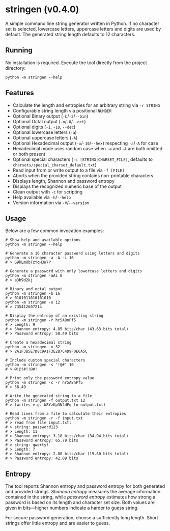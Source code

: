 # stringen (v0.4.0)

A simple command line string generator written in Python. If no character set
is selected, lowercase letters, uppercase letters and digits are used by
default. The generated string length defaults to 12 characters.

## Running

No installation is required. Execute the tool directly from the project
directory:

```shell
python -m stringen --help
```

## Features

- Calculate the length and entropies for an arbitrary string via `-r STRING`
- Configurable string length via positional `NUMBER`
- Optional Binary output (`-b`/`-2`/`--bin`)
- Optional Octal output (`-o`/`-8`/`--oct`)
- Optional digits (`-i`, `-10`, `--dec`)
- Optional lowercase letters (`-a`)
- Optional uppercase letters (`-A`)
- Optional Hexadecimal output (`-x`/`-16`/`--hex`) respecting `-a`/`-A` for case
- Hexadecimal mode uses random case when `-a` and `-A` are both omitted or both present
- Optional special characters (`-s [STRING|CHARSET_FILE]`, defaults to `charsets/special_charset_default.txt`)
- Read input from or write output to a file via `-f [FILE]`
- Aborts when the provided string contains non-printable characters
- Displays length, Shannon and password entropy
- Displays the recognized numeric base of the output
- Clean output with `-c` for scripting
- Help available via `-h`/`--help`
- Version information via `-V`/`--version`

## Usage

Below are a few common invocation examples:

```shell
# Show help and available options
python -m stringen --help

# Generate a 16 character password using letters and digits
python -m stringen -a -A -i 16
# > G9kLm8bTzYqH3W7P

# Generate a password with only lowercase letters and digits
python -m stringen -aAi 8
# > a3h9d2kj
 
# Binary and octal output
python -m stringen -b 16
# > 0101011010101010
python -m stringen -o 12
# > 735412607214

# Display the entropy of an existing string
python -m stringen -r hr5A8nPf5
# > Length: 9
# > Shannon entropy: 4.85 bits/char (43.63 bits total)
# > Password entropy: 58.49 bits

# Create a hexadecimal string
python -m stringen -x 32
# > 2A1F3B5E7D8C9A1F3E2B7C4D9F0E6A5C

# Include custom special characters
python -m stringen -s '!@#' 10
# > @!@!#!!@#!

# Print only the password entropy value
python -m stringen -c -r hr5A8nPf5
# > 58.49

# Write the generated string to a file
python -m stringen -f output.txt 12
# > (writes e.g. W8YzKp3N2dFq to output.txt)

# Read lines from a file to calculate their entropies
python -m stringen -r -f input.txt
# > read from file input.txt:
# > string: password123
# > Length: 11
# > Shannon entropy: 3.18 bits/char (34.94 bits total)
# > Password entropy: 65.79 bits
# > string: qwerty!
# > Length: 7
# > Shannon entropy: 2.80 bits/char (19.60 bits total)
# > Password entropy: 42.09 bits
```

## Entropy

The tool reports Shannon entropy and password entropy for both generated and
provided strings. *Shannon entropy* measures the average information contained
in the string, while *password entropy* estimates how strong a password is based
on its length and character set size. Both values are given in bits&mdash;higher
numbers indicate a harder to guess string.

For secure password generation, choose a sufficiently long length.
Short strings offer little entropy and are easier to guess.

